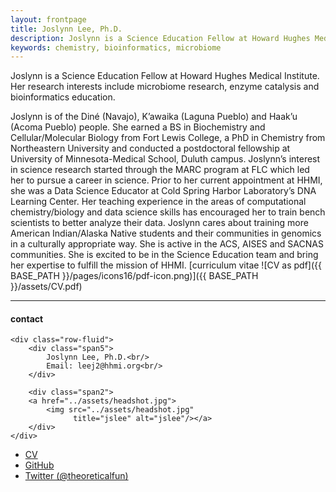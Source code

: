 ```yaml
---
layout: frontpage
title: Joslynn Lee, Ph.D.
description: Joslynn is a Science Education Fellow at Howard Hughes Medical Institute. 
keywords: chemistry, bioinformatics, microbiome
---
```


Joslynn is a Science Education Fellow at Howard Hughes Medical Institute. Her research interests include microbiome research, enzyme catalysis and bioinformatics education.

Joslynn is of the Diné (Navajo), K’awaika (Laguna Pueblo) and Haak’u (Acoma Pueblo) people. She earned a BS in Biochemistry and Cellular/Molecular Biology from Fort Lewis College, a PhD in Chemistry from Northeastern University and conducted a postdoctoral fellowship at University of Minnesota-Medical School, Duluth campus. Joslynn’s interest in science research started through the MARC program at FLC which led her to pursue a career in science. Prior to her current appointment at HHMI, she was a Data Science Educator at Cold Spring Harbor Laboratory’s DNA Learning Center. Her teaching experience in the areas of computational chemistry/biology and data science skills has encouraged her to train bench scientists to better analyze their data. Joslynn cares about training more American Indian/Alaska Native students and their communities in genomics in a culturally appropriate way. She is active in the ACS, AISES and SACNAS communities. She is excited to be in the Science Education team and bring her expertise to fulfill the mission of HHMI.
[curriculum vitae ![CV as pdf]({{ BASE_PATH }}/pages/icons16/pdf-icon.png)]({{ BASE_PATH }}/assets/CV.pdf)<br/>


---


<div class="container">
<h4><a name="contact"></a>contact</h4>

    <div class="row-fluid">
        <div class="span5">
            Joslynn Lee, Ph.D.<br/>
            Email: leej2@hhmi.org<br/>
        </div>

        <div class="span2">
        <a href="../assets/headshot.jpg">
            <img src="../assets/headshot.jpg"
                  title="jslee" alt="jslee"/></a>
        </div>
    </div>
</div>

<div class="navbar">
  <div class="navbar-inner">
      <ul class="nav">
          <li><a href="{{ BASE_PATH }}/assets/CV.pdf">CV</a></li>
          <li><a href="https://github.com/joslynnlee">GitHub</a></li>
          <li><a href="https://twitter.com/theoreticalfun">Twitter (@theoreticalfun)</a></li>
      </ul>
  </div>
</div>
